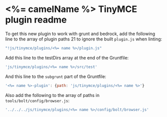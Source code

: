 # <%= camelName %> TinyMCE plugin readme

To get this new plugin to work with grunt and bedrock, add the following line to the array of plugin paths 21 to ignore the built `plugin.js` when linting:
```js
"!js/tinymce/plugins/<%= name %>/plugin.js"
```
Add this line to the testDirs array at the end of the Gruntfile:
```js
'js/tinymce/plugins/<%= name %>/src/test'
```
And this line to the `subgrunt` part of the Gruntfile:
```js
'<%= name %>-plugin': {path: 'js/tinymce/plugins/<%= name %>'}
```

Also add the following to the array of paths in `tools/bolt/config/browser.js`:
```js
'../../../js/tinymce/plugins/<%= name %>/config/bolt/browser.js'
```
